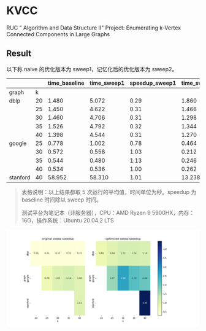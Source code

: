 # KVCC

RUC " Algorithm and Data Structure II" Project: Enumerating k-Vertex Connected Components in Large Graphs

## Result

以下称 naive 的优化版本为 sweep1，记忆化后的优化版本为 sweep2。

|        |    | time_baseline | time_sweep1 | speedup_sweep1 | time_sweep2  |speedup_sweep2|
|--------|----|---------------|-------------|----------------|--------------|--------------|
|graph   | k  |               |             |                |              |              |
|dblp    | 20 |         1.480 |       5.072 |           0.29 |       1.860  |          0.80|
|        | 25 |         1.450 |       4.622 |           0.31 |       1.466  |          0.99|
|        | 30 |         1.460 |       4.706 |           0.31 |       1.298  |          1.12|
|        | 35 |         1.526 |       4.792 |           0.32 |       1.344  |          1.14|
|        | 40 |         1.398 |       4.544 |           0.31 |       1.270  |          1.10|
|google  | 25 |         0.778 |       1.002 |           0.78 |       0.464  |          1.68|
|        | 30 |         0.572 |       0.558 |           1.03 |       0.212  |          2.70|
|        | 35 |         0.544 |       0.480 |           1.13 |       0.246  |          2.21|
|        | 40 |         0.534 |       0.536 |           1.00 |       0.262  |          2.04|
|stanford| 40 |        58.952 |      58.310 |           1.01 |      13.238  |          4.45|

> 表格说明：以上结果都取 5 次运行的平均值，时间单位为秒。speedup 为 baseline 时间除以 sweep 时间。
> 
> 测试平台为笔记本（非服务器），CPU：AMD Ryzen 9 5900HX，内存：16G，操作系统：Ubuntu 20.04.2 LTS

![](./doc/imgs/heatmap_sweep.png)
